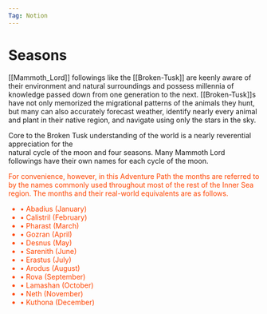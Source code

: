 ```yaml
---
Tag: Notion
---
```

# Seasons
[[Mammoth_Lord]] followings like the [[Broken-Tusk]] are keenly aware of their environment and natural  surroundings and possess millennia of knowledge passed down from one generation to the next. [[Broken-Tusk]]s have not only memorized the migrational patterns of the animals they hunt, but many can also accurately forecast weather, identify nearly every animal and plant in their native region, and navigate using only the stars in the sky.  

Core to the Broken Tusk understanding of the world is a nearly reverential appreciation for the  
natural cycle of the moon and four seasons. Many Mammoth Lord followings have their own names for each cycle of the moon.

<div style="color:orangered">
For convenience, however, in this Adventure Path the months are referred to by the names commonly used throughout most of the rest of the Inner Sea region. The months and their real-world equivalents are as follows.  

<ul>
<li>• Abadius (January)  </li>
<li>• Calistril (February)  </li>
<li>• Pharast (March)  </li>
<li>• Gozran (April)  </li>
<li>• Desnus (May)  </li>
<li>• Sarenith (June)  </li>
<li>• Erastus (July)  </li>
<li>• Arodus (August)  </li>
<li>• Rova (September)  </li>
<li>• Lamashan (October)  </li>
<li>• Neth (November)  </li>
<li>• Kuthona (December)</li>
</ul>
</div>
